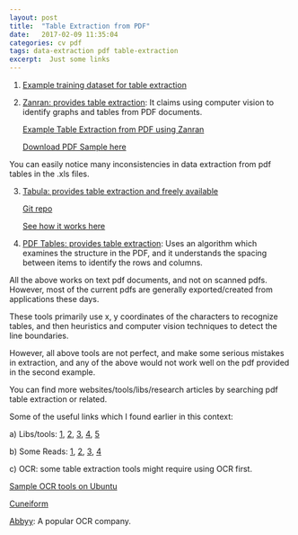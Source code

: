 ```yaml
---
layout: post
title:  "Table Extraction from PDF"
date:   2017-02-09 11:35:04
categories: cv pdf
tags: data-extraction pdf table-extraction
excerpt:  Just some links
---
```


1. [Example training dataset for table extraction](http://www.tamirhassan.com/dataset.html)

2. [Zanran: provides table extraction](http://zanran.com/): It claims using computer vision to identify graphs and tables from PDF documents.

   [Example Table Extraction from PDF using Zanran](https://s3.amazonaws.com/pdf_demo/ExampleTableExtraction1/ExampleTableExtraction1_images_charts.html)
   
   [Download PDF Sample here](https://github.com/kasooja/kasooja.github.io/tree/master/resources/ExampleTableExtraction1.pdf)

You can easily notice many inconsistencies in data extraction from pdf tables in the .xls files.

3. [Tabula: provides table extraction and freely available](http://tabula.technology/) 

   [Git repo](https://github.com/tabulapdf/tabula) 
    
   [See how it works here](https://source.opennews.org/en-US/articles/introducing-tabula/)

4. [PDF Tables: provides table extraction](https://pdftables.com/): Uses an algorithm which examines the structure in the PDF, and it understands the spacing between items to identify the rows and columns. 


All the above works on text pdf documents, and not on scanned pdfs. 
However, most of the current pdfs are generally exported/created from applications these days. 

These tools primarily use x, y coordinates of the characters to recognize tables, and then heuristics and computer vision techniques to detect the line boundaries. 

However, all above tools are not perfect, and make some serious mistakes in extraction, and any of the above would not work well on the pdf provided in the second example.

You can find more websites/tools/libs/research articles by searching pdf table extraction or related.

Some of the useful links which I found earlier in this context:

a) Libs/tools: [1](https://github.com/ashima/pdf-table-extract), [2](http://pdftoxml.sourceforge.net/), [3](http://www.pdftron.com/pdfgenie/), [4](https://github.com/okfn/pdftables), [5](https://github.com/liberit/scraptils/blob/master/scraptils/tools/pdf2csv.py) 

b) Some Reads: [1](https://schoolofdata.org/2013/06/18/get-started-with-scraping-extracting-simple-tables-from-pdf-documents/), [2](http://craiget.com/blog/extracting-table-data-from-pdfs-with-ocr/), [3](https://scraperwiki.com/2013/07/pdftables-a-python-library-for-getting-tables-out-of-pdf-files/), [4](https://pdfliberation.wordpress.com/)

c) OCR: some table extraction tools might require using OCR first.

   [Sample OCR tools on Ubuntu](https://help.ubuntu.com/community/OCR)
    
   [Cuneiform](https://launchpad.net/cuneiform-linux)
   
   [Abbyy](https://www.abbyy.com/en-gb/): A popular OCR company. 
